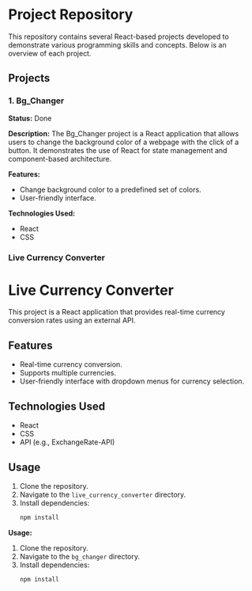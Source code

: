 # Project Repository

This repository contains several React-based projects developed to demonstrate various programming skills and concepts. Below is an overview of each project.

## Projects

### 1. Bg_Changer

**Status:** Done

**Description:**
The Bg_Changer project is a React application that allows users to change the background color of a webpage with the click of a button. It demonstrates the use of React for state management and component-based architecture.

**Features:**
- Change background color to a predefined set of colors.
- User-friendly interface.

**Technologies Used:**
- React
- CSS

### Live Currency Converter


# Live Currency Converter

This project is a React application that provides real-time currency conversion rates using an external API.

## Features

- Real-time currency conversion.
- Supports multiple currencies.
- User-friendly interface with dropdown menus for currency selection.

## Technologies Used

- React
- CSS
- API (e.g., ExchangeRate-API)

## Usage

1. Clone the repository.
2. Navigate to the `live_currency_converter` directory.
3. Install dependencies:
   ```sh
   npm install

**Usage:**
1. Clone the repository.
2. Navigate to the `bg_changer` directory.
3. Install dependencies:
   ```sh
   npm install
